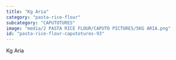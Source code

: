 ```yaml
---
title: "Kg Aria"
category: "pasta-rice-flour"
subcategory: "CAPUTOTURES"
image: "media/2 PASTA RICE FLOUR/CAPUTO PICTURES/5KG ARIA.png"
id: "pasta-rice-flour-caputotures-93"
---
```


Kg Aria
